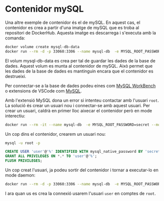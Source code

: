 # Contenidor mySQL

Una altre exemple de contenidor és el de mySQL. En aquest cas, el contenidor es crea a partir d'una imatge de mySQL que es troba al repositori de DockerHub. Aquesta imatge es descarrega i s'executa amb la comanda:

```bash
docker volume create mysql-db-data
docker run --rm -d -p 33060:3306 --name mysql-db  -e MYSQL_ROOT_PASSWORD=secret --mount src=mysql-db-data,dst=/var/lib/mysql mysql
```

El volum mysql-db-data es crea per tal de guardar les dades de la base de dades. Aquest volum es munta al contenidor de mySQL. Això permet que les dades de la base de dades es mantinguin encara que el contenidor es destrueixi.

Per connectar-se a la base de dades podeu eines com [MySQL WorkBench](https://www.mysql.com/products/workbench/) o extensions de VSCode com [MySQL](https://marketplace.visualstudio.com/items?itemName=formulahendry.vscode-mysql).

Amb l'extensió MySQL dona un error si intenteu contactar amb l'usuari `root`. La solució és crear un usuari nou i connectar-se amb aquest usuari. Per crear un usuari, caldrà en primer lloc aixecar el contenidor però en mode interectiu:

```bash
docker run --rm -it --name mysql-db  -e MYSQL_ROOT_PASSWORD=secret --mount src=mysql-db-data,dst=/var/lib/mysql mysql /bin/bash
```

Un cop dins el contenidor, crearem un usuari nou:

```bash
mysql -u root -p
```

```sql
CREATE USER 'user'@'%' IDENTIFIED WITH mysql_native_password BY 'secret';
GRANT ALL PRIVILEGES ON *.* TO 'user'@'%';
FLUSH PRIVILEGES;
```

Un cop creat l'usuari, ja podeu sortir del contenidor i tornar a executar-lo en mode daemon:

```bash
docker run --rm -d -p 33060:3306 --name mysql-db  -e MYSQL_ROOT_PASSWORD=secret --mount src=mysql-db-data,dst=/var/lib/mysql mysql
```

I ara quan us es crea la connexió usarem l'usuari `user` en comptes de `root`.
